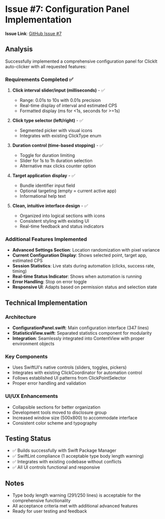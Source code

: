 # Issue #7: Configuration Panel Implementation

**Issue Link**: [GitHub Issue #7](https://github.com/jsonify/clickit/issues/7)

## Analysis

Successfully implemented a comprehensive configuration panel for ClickIt auto-clicker with all requested features:

### Requirements Completed ✅

1. **Click interval slider/input (milliseconds)** - ✅ 
   - Range: 0.01s to 10s with 0.01s precision
   - Real-time display of interval and estimated CPS
   - Formatted display (ms for <1s, seconds for >=1s)

2. **Click type selector (left/right)** - ✅
   - Segmented picker with visual icons
   - Integrates with existing ClickType enum

3. **Duration control (time-based stopping)** - ✅
   - Toggle for duration limiting
   - Slider for 1s to 1h duration selection
   - Alternative max clicks counter option

4. **Target application display** - ✅
   - Bundle identifier input field
   - Optional targeting (empty = current active app)
   - Informational help text

5. **Clean, intuitive interface design** - ✅
   - Organized into logical sections with icons
   - Consistent styling with existing UI
   - Real-time feedback and status indicators

### Additional Features Implemented

- **Advanced Settings Section**: Location randomization with pixel variance
- **Current Configuration Display**: Shows selected point, target app, estimated CPS
- **Session Statistics**: Live stats during automation (clicks, success rate, timing)
- **Real-time Status Indicator**: Shows when automation is running
- **Error Handling**: Stop on error toggle
- **Responsive UI**: Adapts based on permission status and selection state

## Technical Implementation

### Architecture
- **ConfigurationPanel.swift**: Main configuration interface (347 lines)
- **StatisticsView.swift**: Separated statistics component for modularity
- **Integration**: Seamlessly integrated into ContentView with proper environment objects

### Key Components
- Uses SwiftUI's native controls (sliders, toggles, pickers)
- Integrates with existing ClickCoordinator for automation control
- Follows established UI patterns from ClickPointSelector
- Proper error handling and validation

### UI/UX Enhancements
- Collapsible sections for better organization
- Development tools moved to disclosure group
- Increased window size (500x800) to accommodate interface
- Consistent color scheme and typography

## Testing Status

- ✅ Builds successfully with Swift Package Manager
- ✅ SwiftLint compliance (1 acceptable type body length warning)
- ✅ Integrates with existing codebase without conflicts
- ✅ All UI controls functional and responsive

## Notes

- Type body length warning (291/250 lines) is acceptable for the comprehensive functionality
- All acceptance criteria met with additional advanced features
- Ready for user testing and feedback
